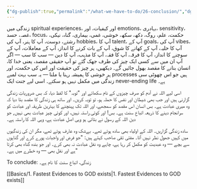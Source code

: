 ```yaml
---
{"dg-publish":true,"permalink":"/what-we-have-to-do/26-conclusion/","dgPassFrontmatter":true,"noteIcon":"","created":"2025-05-09T22:26:33.866+05:00","updated":"2025-05-09T23:36:10.155+05:00"}
---
```



زندگی میں spiritual experiences، اور کیفیات، اور emotions، بہادری، sensitivity، غصہ، حسد، focus، حکمت، علم، روگ، دکھ، سکھ، خوشی، غمی، بیماری، گناہ، نیکی، رشتے، دوست، آپ کا ہنر، آپ کی hobbies، آپ کا talent، آپ کے goals، آپ کی vibes، آپ کا حلیہ، آپ کے کھانے کا شوق، آپ کے بات کرنے کا انداز، آپ کے معاملات، آپ کے سوچنے کا انداز، آپ کا فرقہ، آپ کا فقہ، آپ کا مذہب، آپ کا دین — سب کا سب — اگر آپ ان میں سے کسی ایک چیز کی طرف جھک گئے تو آپ حقیقی مقصد، یعنی خدا کا، انسان بنانے کا مقصد بھول جائیں گے۔ دیکھیں، ہر چیز کی حقیقت اور اس کی حکمت، اور ہر خوشی کا ہمیشہ رہنا یا ملنا — یہ سب بہت لمبے processes ہیں جو اس چھوٹی سی زندگی میں مکمل نہیں ہو سکتے۔ اسی لیے جنت ایک never-ending life ہے۔

اسی لیے اللہ نے آدم کو صرف چیزوں کے نام سکھائے اور "توبہ" کا لفظ دیا، کہ بس ضروریاتِ زندگی گزارنی ہیں اور جب بھی شیطان اور نفس کا حملہ ہو، تو توبہ کریں۔ اور ساتھ ہی زندگی کا مقصد بتا دیا کہ وہ میری عبادت ہے۔ بس انسان اس مقصد کو سمجھے، اور اللہ تک پہنچنے کا بہترین طریقہ اور عبادت کو سرانجام دینے کا ذریعہ اتباعِ سنت ہے۔ بس! اور کوئی راستہ نہیں، اور کوئی چیز عبادت بھی نہیں, جو دین اللہ کے رسول نے بتائی ہو وہی اصل عبادت ہے، وہی اللہ کا راستہ ہے۔

سادہ زندگی گزاریں۔ اللہ کے اولیاء بھی سادہ ہوتے تھے۔ بےشک وہ عارف ہوتے تھے، مگر ان کی زندگیوں میں کہیں جھول نظر نہیں آتا۔ مفتی تقی صاحب کہتے ہیں: "جو فرض اور واجبات پورے کرے اور گناہوں سے بچے — وہ عبدیت کو مکمل کر رہا ہے، چاہے وہ نفل عبادت نہ بھی کرے۔ اور جو بندہ گناہ بھی کرتا ہے اور نفل بھی — وہ خطرے میں ہے۔"

To conclude: زندگی، اتباعِ سنت کا نام ہے۔

[[Basics/1. Fastest Evidences to GOD exists\|1. Fastest Evidences to GOD exists]]

